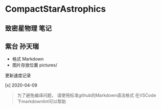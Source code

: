 # CompactStarAstrophics
## 致密星物理 笔记
## 紫台 孙天瑞

* 格式 Markdown 
* 图片存放位置 pictures/

更新速度记录

[x] 2020-04-09

> 为了避免编译问题， 请使用标准github的Markdown语法格式
> 在VSCode下markdownlint可以帮助